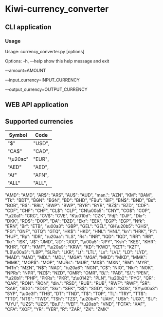 # Kiwi-currency_converter
## CLI application
### Usage
Usage: currency_converter.py [options]

Options:
  -h, --help            show this help message and exit
  
  --amount=AMOUNT
  
  --input_currency=INPUT_CURRENCY
  
  --output_currency=OUTPUT_CURRENCY
## WEB API application


## Supported currencies
Symbol|Code
----- | ---
"$" | "USD",
"CA$" | "CAD",
"\u20ac" | "EUR",
"AED" | "AED",
"Af" | "AFN",
"ALL" | "ALL",
"AMD": "AMD", "AR$": "ARS", "AU$": "AUD", "man.": "AZN", "KM": "BAM", "Tk": "BDT", "BGN": "BGN", "BD": "BHD", "FBu": "BIF", "BN$": "BND", "Bs": "BOB", "R$": "BRL", "BWP": "BWP", "BYR": "BYR", "BZ$": "BZD", "CDF": "CDF", "CHF": "CHF", "CL$": "CLP", "CN\u00a5": "CNY", "CO$": "COP", "\u20a1": "CRC", "CV$": "CVE", "K\u010d": "CZK", "Fdj": "DJF", "Dkr": "DKK", "RD$": "DOP", "DA": "DZD", "Ekr": "EEK", "EGP": "EGP", "Nfk": "ERN", "Br": "ETB", "\u00a3": "GBP", "GEL": "GEL", "GH\u20b5": "GHS", "FG": "GNF", "GTQ": "GTQ", "HK$": "HKD", "HNL": "HNL", "kn": "HRK", "Ft": "HUF", "Rp": "IDR", "\u20aa": "ILS", "Rs": "INR", "IQD": "IQD", "IRR": "IRR", "Ikr": "ISK", "J$": "JMD", "JD": "JOD", "\u00a5": "JPY", "Ksh": "KES", "KHR": "KHR", "CF": "KMF", "\u20a9": "KRW", "KD": "KWD", "KZT": "KZT", "LB\u00a3": "LBP", "SLRs": "LKR", "Lt": "LTL", "Ls": "LVL", "LD": "LYD", "MAD": "MAD", "MDL": "MDL", "MGA": "MGA", "MKD": "MKD", "MMK": "MMK", "MOP$": "MOP", "MURs": "MUR", "MX$": "MXN", "RM": "MYR", "MTn": "MZN", "N$": "NAD", "\u20a6": "NGN", "C$": "NIO", "Nkr": "NOK", "NPRs": "NPR", "NZ$": "NZD", "OMR": "OMR", "B/.": "PAB", "S/.": "PEN", "\u20b1": "PHP", "PKRs": "PKR", "z\u0142": "PLN", "\u20b2": "PYG", "QR": "QAR", "RON": "RON", "din.": "RSD", "RUB": "RUB", "RWF": "RWF", "SR": "SAR", "SDG": "SDG", "Skr": "SEK", "S$": "SGD", "Ssh": "SOS", "SY\u00a3": "SYP", "\u0e3f": "THB", "DT": "TND", "T$": "TOP", "TL": "TRY", "TT$": "TTD", "NT$": "TWD", "TSh": "TZS", "\u20b4": "UAH", "USh": "UGX", "$U": "UYU", "UZS": "UZS", "Bs.F.": "VEF", "\u20ab": "VND", "FCFA": "XAF", "CFA": "XOF", "YR": "YER", "R": "ZAR", "ZK": "ZMK"


